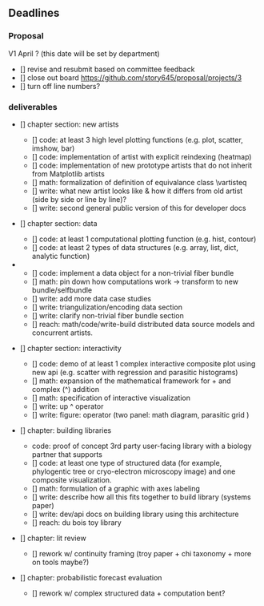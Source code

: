 ## Deadlines
### Proposal 
V1 April ? (this date will be set by department)  
- [] revise and resubmit based on committee feedback 
- [] close out board https://github.com/story645/proposal/projects/3
- [] turn off line numbers?

### deliverables 
- [] chapter section: new artists 
    - [] code: at least 3 high level plotting functions (e.g. plot, scatter, imshow, bar)
    - [] code: implementation of artist with explicit reindexing (heatmap)
    - [] code: implementation of new prototype artists that do not inherit from Matplotlib artists
    - [] math: formalization of definition of equivalance class \vartisteq
    - [] write: what new artist looks like & how it differs from old artist (side by side or line by line)?
    - [] write: second general public version of this for developer docs 
    
- [] chapter section: data
    - [] code: at least 1 computational plotting function (e.g. hist, contour)
    - [] code: at least 2 types of data structures (e.g. array, list, dict, analytic function)
-   - [] code: implement a data object for a non-trivial fiber bundle
    - [] math: pin down how computations work -> transform to new bundle/selfbundle
    - [] write: add more data case studies 
    - [] write: triangulization/encoding data section
    - [] write: clarify non-trivial fiber bundle section 
    - [] reach: math/code/write-build distributed data source models and concurrent artists.

- [] chapter section: interactivity
    - [] code: demo of at least 1 complex interactive composite plot using new api (e.g. scatter with regression and parasitic histograms)
    - [] math: expansion of the mathematical framework for + and complex (^) addition
    - [] math: specification of interactive visualization
    - [] write: up ^ operator
    - [] write: figure: operator (two panel: math diagram, parasitic grid )

- [] chapter: building libraries
    - code: proof of concept 3rd party user-facing library with a biology partner that supports 
    - [] code: at least one type of structured data (for example, phylogentic tree or cryo-electron microscopy image) and one composite visualization.
    - [] math: formulation of a graphic with axes labeling
    - [] write: describe how all this fits together to build library (systems paper)
    - [] write: dev/api docs on building library using this architecture 
    - [] reach: du bois toy library

- [] chapter: lit review
    - [] rework w/ continuity framing (troy paper + chi taxonomy + more on tools maybe?)

- [] chapter: probabilistic forecast evaluation 
    - [] rework w/ complex structured data + computation bent? 